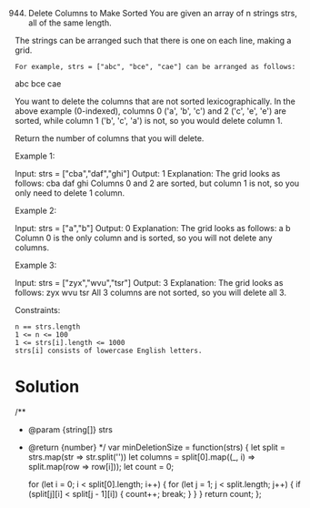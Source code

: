 944. Delete Columns to Make Sorted
You are given an array of n strings strs, all of the same length.

The strings can be arranged such that there is one on each line, making a grid.

    For example, strs = ["abc", "bce", "cae"] can be arranged as follows:

abc
bce
cae

You want to delete the columns that are not sorted lexicographically. In the above example (0-indexed), columns 0 ('a', 'b', 'c') and 2 ('c', 'e', 'e') are sorted, while column 1 ('b', 'c', 'a') is not, so you would delete column 1.

Return the number of columns that you will delete.

 

Example 1:

Input: strs = ["cba","daf","ghi"]
Output: 1
Explanation: The grid looks as follows:
  cba
  daf
  ghi
Columns 0 and 2 are sorted, but column 1 is not, so you only need to delete 1 column.

Example 2:

Input: strs = ["a","b"]
Output: 0
Explanation: The grid looks as follows:
  a
  b
Column 0 is the only column and is sorted, so you will not delete any columns.

Example 3:

Input: strs = ["zyx","wvu","tsr"]
Output: 3
Explanation: The grid looks as follows:
  zyx
  wvu
  tsr
All 3 columns are not sorted, so you will delete all 3.

 

Constraints:

    n == strs.length
    1 <= n <= 100
    1 <= strs[i].length <= 1000
    strs[i] consists of lowercase English letters.

# Solution
/**
 * @param {string[]} strs
 * @return {number}
 */
var minDeletionSize = function(strs) {
    let split = strs.map(str => str.split(''))
    let columns = split[0].map((_, i) => split.map(row => row[i]));
    let count = 0;

    for (let i = 0; i < split[0].length; i++) {
        for (let j = 1; j < split.length; j++) {
            if (split[j][i] < split[j - 1][i]) {
                count++;
                break;
            }
        }
    }
    return count;
};
